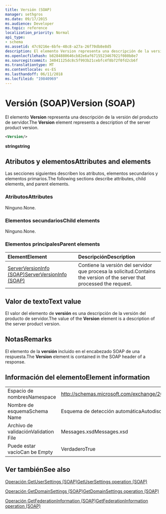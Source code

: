 ```yaml
---
title: Versión (SOAP)
manager: sethgros
ms.date: 09/17/2015
ms.audience: Developer
ms.topic: reference
localization_priority: Normal
api_type:
- schema
ms.assetid: 47c9216e-6bfe-48c8-a27a-26f70db8e8d5
description: El elemento Version representa una descripción de la versión del producto de servidor.
ms.openlocfilehash: b8284880646cb82e6af6715523467021f080b8e7
ms.sourcegitcommit: 34041125dc8c5f993b21cebfc4f8b72f0fd2cb6f
ms.translationtype: MT
ms.contentlocale: es-ES
ms.lasthandoff: 06/11/2018
ms.locfileid: "19840969"
---
```

# <a name="version-soap"></a><span data-ttu-id="9c9ea-103">Versión (SOAP)</span><span class="sxs-lookup"><span data-stu-id="9c9ea-103">Version (SOAP)</span></span>

<span data-ttu-id="9c9ea-104">El elemento **Version** representa una descripción de la versión del producto de servidor.</span><span class="sxs-lookup"><span data-stu-id="9c9ea-104">The **Version** element represents a description of the server product version.</span></span> 
  
```XML
<Version/>
```

 <span data-ttu-id="9c9ea-105">**string**</span><span class="sxs-lookup"><span data-stu-id="9c9ea-105">**string**</span></span>
## <a name="attributes-and-elements"></a><span data-ttu-id="9c9ea-106">Atributos y elementos</span><span class="sxs-lookup"><span data-stu-id="9c9ea-106">Attributes and elements</span></span>

<span data-ttu-id="9c9ea-107">Las secciones siguientes describen los atributos, elementos secundarios y elementos primarios.</span><span class="sxs-lookup"><span data-stu-id="9c9ea-107">The following sections describe attributes, child elements, and parent elements.</span></span>
  
### <a name="attributes"></a><span data-ttu-id="9c9ea-108">Atributos</span><span class="sxs-lookup"><span data-stu-id="9c9ea-108">Attributes</span></span>

<span data-ttu-id="9c9ea-109">Ninguno.</span><span class="sxs-lookup"><span data-stu-id="9c9ea-109">None.</span></span>
  
### <a name="child-elements"></a><span data-ttu-id="9c9ea-110">Elementos secundarios</span><span class="sxs-lookup"><span data-stu-id="9c9ea-110">Child elements</span></span>

<span data-ttu-id="9c9ea-111">Ninguno.</span><span class="sxs-lookup"><span data-stu-id="9c9ea-111">None.</span></span>
  
### <a name="parent-elements"></a><span data-ttu-id="9c9ea-112">Elementos principales</span><span class="sxs-lookup"><span data-stu-id="9c9ea-112">Parent elements</span></span>

|<span data-ttu-id="9c9ea-113">**Element**</span><span class="sxs-lookup"><span data-stu-id="9c9ea-113">**Element**</span></span>|<span data-ttu-id="9c9ea-114">**Descripción**</span><span class="sxs-lookup"><span data-stu-id="9c9ea-114">**Description**</span></span>|
|:-----|:-----|
|[<span data-ttu-id="9c9ea-115">ServerVersionInfo (SOAP)</span><span class="sxs-lookup"><span data-stu-id="9c9ea-115">ServerVersionInfo (SOAP)</span></span>](serverversioninfo-soap.md) <br/> |<span data-ttu-id="9c9ea-116">Contiene la versión del servidor que procesa la solicitud.</span><span class="sxs-lookup"><span data-stu-id="9c9ea-116">Contains the version of the server that processed the request.</span></span>  <br/> |
   
## <a name="text-value"></a><span data-ttu-id="9c9ea-117">Valor de texto</span><span class="sxs-lookup"><span data-stu-id="9c9ea-117">Text value</span></span>

<span data-ttu-id="9c9ea-118">El valor del elemento de **versión** es una descripción de la versión del producto de servidor.</span><span class="sxs-lookup"><span data-stu-id="9c9ea-118">The value of the **Version** element is a description of the server product version.</span></span> 
  
## <a name="remarks"></a><span data-ttu-id="9c9ea-119">Notas</span><span class="sxs-lookup"><span data-stu-id="9c9ea-119">Remarks</span></span>

<span data-ttu-id="9c9ea-120">El elemento de la **versión** incluido en el encabezado SOAP de una respuesta.</span><span class="sxs-lookup"><span data-stu-id="9c9ea-120">The **Version** element is contained in the SOAP header of a response.</span></span> 
  
## <a name="element-information"></a><span data-ttu-id="9c9ea-121">Información del elemento</span><span class="sxs-lookup"><span data-stu-id="9c9ea-121">Element information</span></span>

|||
|:-----|:-----|
|<span data-ttu-id="9c9ea-122">Espacio de nombres</span><span class="sxs-lookup"><span data-stu-id="9c9ea-122">Namespace</span></span>  <br/> |http://schemas.microsoft.com/exchange/2010/Autodiscover  <br/> |
|<span data-ttu-id="9c9ea-123">Nombre de esquema</span><span class="sxs-lookup"><span data-stu-id="9c9ea-123">Schema Name</span></span>  <br/> |<span data-ttu-id="9c9ea-124">Esquema de detección automática</span><span class="sxs-lookup"><span data-stu-id="9c9ea-124">Autodiscover schema</span></span>  <br/> |
|<span data-ttu-id="9c9ea-125">Archivo de validación</span><span class="sxs-lookup"><span data-stu-id="9c9ea-125">Validation File</span></span>  <br/> |<span data-ttu-id="9c9ea-126">Messages.xsd</span><span class="sxs-lookup"><span data-stu-id="9c9ea-126">Messages.xsd</span></span>  <br/> |
|<span data-ttu-id="9c9ea-127">Puede estar vacío</span><span class="sxs-lookup"><span data-stu-id="9c9ea-127">Can be Empty</span></span>  <br/> |<span data-ttu-id="9c9ea-128">Verdadero</span><span class="sxs-lookup"><span data-stu-id="9c9ea-128">True</span></span>  <br/> |
   
## <a name="see-also"></a><span data-ttu-id="9c9ea-129">Ver también</span><span class="sxs-lookup"><span data-stu-id="9c9ea-129">See also</span></span>



[<span data-ttu-id="9c9ea-130">Operación GetUserSettings (SOAP)</span><span class="sxs-lookup"><span data-stu-id="9c9ea-130">GetUserSettings operation (SOAP)</span></span>](getusersettings-operation-soap.md)
  
[<span data-ttu-id="9c9ea-131">Operación GetDomainSettings (SOAP)</span><span class="sxs-lookup"><span data-stu-id="9c9ea-131">GetDomainSettings operation (SOAP)</span></span>](getdomainsettings-operation-soap.md)
  
[<span data-ttu-id="9c9ea-132">Operación GetFederationInformation (SOAP)</span><span class="sxs-lookup"><span data-stu-id="9c9ea-132">GetFederationInformation operation (SOAP)</span></span>](getfederationinformation-operation-soap.md)

